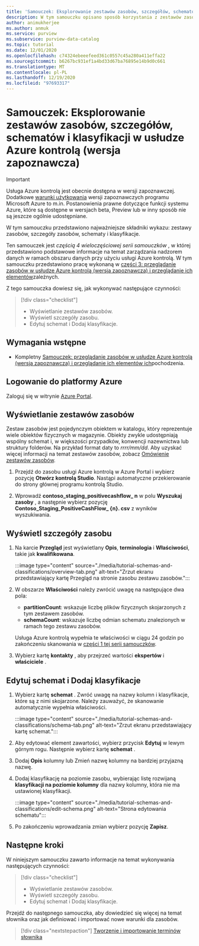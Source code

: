 ```yaml
---
title: 'Samouczek: Eksplorowanie zestawów zasobów, szczegółów, schematów i klasyfikacji w usłudze Azure kontrolą (wersja zapoznawcza)'
description: W tym samouczku opisano sposób korzystania z zestawów zasobów, szczegółów zasobów, schematów i klasyfikacji.
author: animukherjee
ms.author: anmuk
ms.service: purview
ms.subservice: purview-data-catalog
ms.topic: tutorial
ms.date: 12/01/2020
ms.openlocfilehash: c74324ebeeefeed361c0557c45a280a411effa22
ms.sourcegitcommit: b6267bc931ef1a4bd33d67ba76895e14b9d0c661
ms.translationtype: MT
ms.contentlocale: pl-PL
ms.lasthandoff: 12/19/2020
ms.locfileid: "97693317"
---
```

# <a name="tutorial-explore-resource-sets-details-schemas-and-classifications-in-azure-purview-preview"></a>Samouczek: Eksplorowanie zestawów zasobów, szczegółów, schematów i klasyfikacji w usłudze Azure kontrolą (wersja zapoznawcza)

> [!IMPORTANT]
> Usługa Azure kontrolą jest obecnie dostępna w wersji zapoznawczej. Dodatkowe [warunki użytkowania](https://azure.microsoft.com/support/legal/preview-supplemental-terms/) wersji zapoznawczych programu Microsoft Azure to m.in. Postanowienia prawne dotyczące funkcji systemu Azure, które są dostępne w wersjach beta, Preview lub w inny sposób nie są jeszcze ogólnie udostępniane.

W tym samouczku przedstawiono najważniejsze składniki wykazu: zestawy zasobów, szczegóły zasobów, schematy i klasyfikacje.

Ten samouczek jest *częścią 4 wieloczęściowej serii samouczków* , w której przedstawiono podstawowe informacje na temat zarządzania nadzorem danych w ramach obszaru danych przy użyciu usługi Azure kontrolą. W tym samouczku przedstawiono pracę wykonaną w [części 3: przeglądanie zasobów w usłudze Azure kontrolą (wersja zapoznawcza) i przeglądanie ich elementów](tutorial-browse-and-view-lineage.md)zależnych.

Z tego samouczka dowiesz się, jak wykonywać następujące czynności:

> [!div class="checklist"]
>
> * Wyświetlanie zestawów zasobów.
> * Wyświetl szczegóły zasobu.
> * Edytuj schemat i Dodaj klasyfikacje.

## <a name="prerequisites"></a>Wymagania wstępne

* Kompletny [Samouczek: przeglądanie zasobów w usłudze Azure kontrolą (wersja zapoznawcza) i przeglądanie ich elementów ich](tutorial-browse-and-view-lineage.md)pochodzenia.

## <a name="sign-in-to-azure"></a>Logowanie do platformy Azure

Zaloguj się w witrynie [Azure Portal](https://portal.azure.com).

## <a name="view-resource-sets"></a>Wyświetlanie zestawów zasobów

Zestaw zasobów jest pojedynczym obiektem w katalogu, który reprezentuje wiele obiektów fizycznych w magazynie. Obiekty zwykle udostępniają wspólny schemat i, w większości przypadków, konwencji nazewnictwa lub struktury folderów. Na przykład format daty to *rrrr/mm/dd*. Aby uzyskać więcej informacji na temat zestawów zasobów, zobacz [Omówienie zestawów zasobów](concept-resource-sets.md).

1. Przejdź do zasobu usługi Azure kontrolą w Azure Portal i wybierz pozycję **Otwórz kontrolą Studio**. Nastąpi automatyczne przekierowanie do strony głównej programu kontrolą Studio.

2. Wprowadź **contoso_staging_positivecashflow_ n** w polu **Wyszukaj zasoby** , a następnie wybierz pozycję **Contoso_Staging_PositiveCashFlow_ {n}. csv** z wyników wyszukiwania.

## <a name="view-asset-details"></a>Wyświetl szczegóły zasobu

1. Na karcie **Przegląd** jest wyświetlany **Opis**, **terminologia** i **Właściwości**, takie jak **kwalifikowana**.

   :::image type="content" source="./media/tutorial-schemas-and-classifications/overview-tab.png" alt-text="Zrzut ekranu przedstawiający kartę Przegląd na stronie zasobu zestawu zasobów.":::

1. W obszarze **Właściwości** należy zwrócić uwagę na następujące dwa pola:

   * **partitionCount**: wskazuje liczbę plików fizycznych skojarzonych z tym zestawem zasobów.
   * **schemaCount**: wskazuje liczbę odmian schematu znalezionych w ramach tego zestawu zasobów.

   Usługa Azure kontrolą wypełnia te właściwości w ciągu 24 godzin po zakończeniu skanowania w [części 1 tej serii samouczków](tutorial-scan-data.md).

1. Wybierz kartę **kontakty** , aby przejrzeć wartości **ekspertów** i **właściciele** .

## <a name="edit-the-schema-and-add-classifications"></a>Edytuj schemat i Dodaj klasyfikacje

1. Wybierz kartę **schemat** . Zwróć uwagę na nazwy kolumn i klasyfikacje, które są z nimi skojarzone. Należy zauważyć, że skanowanie automatycznie wypełnia właściwości.

   :::image type="content" source="./media/tutorial-schemas-and-classifications/schema-tab.png" alt-text="Zrzut ekranu przedstawiający kartę schemat.":::

1. Aby edytować element zawartości, wybierz przycisk **Edytuj** w lewym górnym rogu. Następnie wybierz kartę **schemat** .

1. Dodaj **Opis** kolumny lub Zmień nazwę kolumny na bardziej przyjazną nazwę.

1. Dodaj klasyfikację na poziomie zasobu, wybierając listę rozwijaną **klasyfikacji na poziomie kolumny** dla nazwy kolumny, która nie ma ustawionej klasyfikacji.

   :::image type="content" source="./media/tutorial-schemas-and-classifications/edit-schema.png" alt-text="Strona edytowania schematu":::

1. Po zakończeniu wprowadzania zmian wybierz pozycję **Zapisz**.

## <a name="next-steps"></a>Następne kroki

W niniejszym samouczku zawarto informacje na temat wykonywania następujących czynności:

> [!div class="checklist"]
>
> * Wyświetlanie zestawów zasobów.
> * Wyświetl szczegóły zasobu.
> * Edytuj schemat i Dodaj klasyfikacje.

Przejdź do następnego samouczka, aby dowiedzieć się więcej na temat słownika oraz jak definiować i importować nowe warunki dla zasobów.

> [!div class="nextstepaction"]
> [Tworzenie i importowanie terminów słownika](tutorial-import-create-glossary-terms.md)